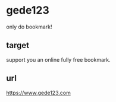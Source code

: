 # gede123

only do bookmark!

## target

support you an online fully free bookmark.

## url

https://www.gede123.com
